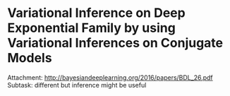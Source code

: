 # Variational Inference on Deep Exponential Family by using Variational Inferences on Conjugate Models

Attachment: http://bayesiandeeplearning.org/2016/papers/BDL_26.pdf
Subtask: different but inference might be useful

